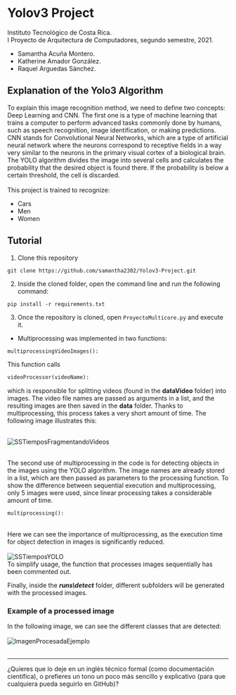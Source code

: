 # Yolov3 Project
Instituto Tecnológico de Costa Rica.<br/>
I Proyecto de Arquitectura de Computadores, segundo semestre, 2021.<br/>
- Samantha Acuña Montero.
- Katherine Amador González.
- Raquel Arguedas Sánchez.

## Explanation of the Yolo3 Algorithm

To explain this image recognition method, we need to define two concepts: Deep Learning and CNN. The first one is a type of machine learning that trains a computer to perform advanced tasks commonly done by humans, such as speech recognition, image identification, or making predictions. CNN stands for Convolutional Neural Networks, which are a type of artificial neural network where the neurons correspond to receptive fields in a way very similar to the neurons in the primary visual cortex of a biological brain.<br/>
The YOLO algorithm divides the image into several cells and calculates the probability that the desired object is found there. If the probability is below a certain threshold, the cell is discarded.<br/> <br/> This project is trained to recognize:

* Cars
* Men
* Women<br/>

## Tutorial

1. Clone this repository<br/>

```git
git clone https://github.com/samantha2302/Yolov3-Project.git
```

2. Inside the cloned folder, open the command line and run the following command: <br/>

```cd
pip install -r requirements.txt 
```

3. Once the repository is cloned, open `ProyectoMulticore.py` and execute it.<br/>

* Multiprocessing was implemented in two functions:

```py
multiprocessingVideoImages():
```

This function calls

```py
videoProcessor(videoName):
```

which is responsible for splitting videos (found in the **dataVideo** folder) into images. The video file names are passed as arguments in a list, and the resulting images are then saved in the **data** folder. Thanks to multiprocessing, this process takes a very short amount of time. The following image illustrates this:<br>

<br>![SSTiemposFragmentandoVideos](https://user-images.githubusercontent.com/91703769/139379259-a7ffee6f-87cf-4fb7-b2ad-4c87465c46e1.jpg)

<br/> The second use of multiprocessing in the code is for detecting objects in the images using the YOLO algorithm. The image names are already stored in a list, which are then passed as parameters to the processing function. To show the difference between sequential execution and multiprocessing, only 5 images were used, since linear processing takes a considerable amount of time.

```py
multiprocessing():
```

<br>Here we can see the importance of multiprocessing, as the execution time for object detection in images is significantly reduced.<br> <br>![SSTiemposYOLO](https://user-images.githubusercontent.com/91703769/139379971-4e7dc414-94fd-4c93-8f79-3c9c4505c789.jpg) <br>To simplify usage, the function that processes images sequentially has been commented out.

Finally, inside the ***runs\detect*** folder, different subfolders will be generated with the processed images.

### Example of a processed image

In the following image, we can see the different classes that are detected: <br> <br>![ImagenProcesadaEjemplo](https://user-images.githubusercontent.com/91703769/138800887-5f78a457-f103-4516-a527-40e16e82986a.jpg)<br/> <br/>

---

¿Quieres que lo deje en un inglés técnico formal (como documentación científica), o prefieres un tono un poco más sencillo y explicativo (para que cualquiera pueda seguirlo en GitHub)?


